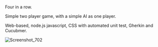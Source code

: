 Four in a row.

Simple two player game, with a simple AI as one player.

Web-based, node.js javascript, CSS with automated unit test, Gherkin and Cucubmer.


![Screenshot_702](https://user-images.githubusercontent.com/92428590/189012355-4e1bf821-e759-4075-b0d0-dff17438fe64.png)

